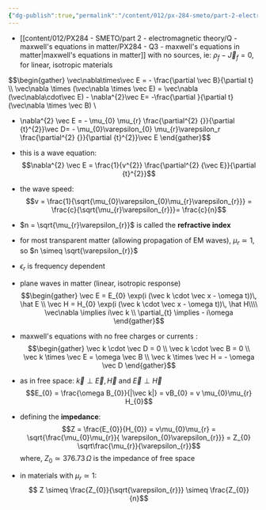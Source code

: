 ```yaml
---
{"dg-publish":true,"permalink":"/content/012/px-284-smeto/part-2-electromagnetic-theory/r-dielectrics/px-284-r1-waves-in-dielectrics/","noteIcon":"1","created":"2025-02-27T15:51:36.287+00:00","updated":"2025-03-10T10:07:12.457+00:00"}
---
```


- [[content/012/PX284 - SMETO/part 2 - electromagnetic theory/Q - maxwell's equations in matter/PX284 - Q3 - maxwell's equations in matter\|maxwell's equations in matter]] with no sources, ie: $\rho_{f} - \vec J_{f} = 0$, for linear, isotropic materials

$$\begin{gather}
\vec\nabla\times\vec  E = - \frac{\partial \vec B}{\partial t} \\\\
\vec\nabla \times (\vec\nabla \times \vec E) = \vec\nabla (\vec\nabla\cdot\vec  E) - \nabla^{2}\vec E= -\frac{\partial }{\partial t} (\vec\nabla \times \vec B) \\
- \nabla^{2} \vec E = - \mu_{0} \mu_{r} \frac{\partial^{2} {}}{\partial {t}^{2}}\vec D= - \mu_{0}\varepsilon_{0} \mu_{r}\varepsilon_r \frac{\partial^{2} {}}{\partial {t}^{2}}\vec E
\end{gather}$$


- this is a wave equation:
$$\nabla^{2} \vec E = \frac{1}{v^{2}} \frac{\partial^{2} {\vec E}}{\partial {t}^{2}}$$
- the wave speed:
$$v = \frac{1}{\sqrt{\mu_{0}\varepsilon_{0}\mu_{r}\varepsilon_{r}}} = \frac{c}{\sqrt{\mu_{r}\varepsilon_{r}}}= \frac{c}{n}$$
- $n = \sqrt{\mu_{r}\varepsilon_{r}}$ is called the **refractive index**
- for most transparent matter (allowing propagation of EM waves), $\mu_{r} \simeq 1$, so $n \simeq \sqrt{\varepsilon_{r}}$
- $\epsilon_r$ is frequency dependent

- plane waves in matter (linear, isotropic response)
$$\begin{gather}
\vec E = E_{0} \exp(i (\vec k \cdot \vec x - \omega t))\, \hat E \\
\vec H = H_{0} \exp(i (\vec k \cdot \vec x - \omega t))\, \hat H\\\\
\vec\nabla  \implies i\vec k \\
\partial_{t} \implies - i\omega
\end{gather}$$
- maxwell's equations with no free charges or currents :
$$\begin{gather}
\vec k \cdot \vec D = 0 \\
\vec k \cdot \vec B = 0 \\
\vec k \times \vec E = \omega \vec B \\
\vec k \times \vec H = - \omega \vec D
\end{gather}$$
- as in free space: $\vec k \perp \vec E, \vec H$ and $\vec E \perp \vec H$
$$E_{0} = \frac{\omega B_{0}}{|\vec k|} = vB_{0} = v \mu_{0}\mu_{r} H_{0}$$
- defining the **impedance**:
$$Z = \frac{E_{0}}{H_{0}} = v\mu_{0}\mu_{r} = \sqrt{\frac{\mu_{0}\mu_{r}}{ \varepsilon_{0}\varepsilon_{r}}} = Z_{0} \sqrt\frac{\mu_{r}}{\varepsilon_{r}}$$
	where, $Z_{0} \simeq 376.73\,\Omega$ is the impedance of free space

- in materials with $\mu_{r}\simeq 1:$
$$ Z \simeq \frac{Z_{0}}{\sqrt{\varepsilon_{r}}} \simeq \frac{Z_{0}}{n}$$
